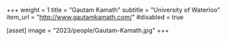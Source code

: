 +++
weight = 1
title = "Gautam Kamath"
subtitle = "University of Waterloo"
item_url = "http://www.gautamkamath.com/"
#disabled = true

[asset]
  image = "2023/people/Gautam-Kamath.jpg"
+++